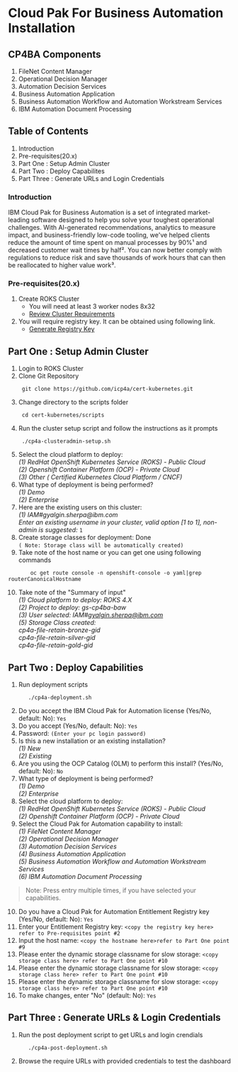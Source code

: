# Cloud Pak For Business Automation Installation
## CP4BA Components
1) FileNet Content Manager 
2) Operational Decision Manager 
3) Automation Decision Services 
4) Business Automation Application 
5) Business Automation Workflow and Automation Workstream Services
6) IBM Automation Document Processing

## Table of Contents
1. Introduction
2. Pre-requisites(20.x)
3. Part One : Setup Admin Cluster
4. Part Two : Deploy Capabilites
5. Part Three : Generate URLs and Login Credentials

### Introduction
IBM Cloud Pak for Business Automation is a set of integrated market-leading software designed to help you solve your toughest operational challenges. With AI-generated recommendations, analytics to measure impact, and business-friendly low-code tooling, we've helped clients reduce the amount of time spent on manual processes by 90%¹ and decreased customer wait times by half². You can now better comply with regulations to reduce risk and save thousands of work hours that can then be reallocated to higher value work³.

### Pre-requisites(20.x)
1. Create ROKS Cluster </br>
   - You will need at least 3 worker nodes 8x32 </br>
   - [Review Cluster Requirements](https://www.ibm.com/docs/en/cloud-paks/cp-biz-automation/20.0.x?topic=deployment-identifying-infrastructure-requirements)
2. You will require registry key. It can be obtained using following link.</br>
   - [Generate Registry Key](https://myibm.ibm.com/products-services/containerlibrary)


## Part One : Setup Admin Cluster

 1. Login to ROKS Cluster
 2. Clone Git Repository
      ```console
       git clone https://github.com/icp4a/cert-kubernetes.git
      ```
 3. Change directory to the scripts folder
      ```console
       cd cert-kubernetes/scripts
      ```
4. Run the cluster setup script and follow the instructions as it prompts 
      ```console
       ./cp4a-clusteradmin-setup.sh
      ```
5. Select the cloud platform to deploy: </br>
       _(1) RedHat OpenShift Kubernetes Service (ROKS) - Public Cloud </br>
       (2) Openshift Container Platform (OCP) - Private Cloud </br>
       (3) Other ( Certified Kubernetes Cloud Platform / CNCF)_ </br>
6. What type of deployment is being performed? </br>
       _(1) Demo </br>
       (2) Enterprise_ </br>
7. Here are the existing users on this cluster: </br>
       _(1) IAM#gyalgin.sherpa@ibm.com_ </br>
       _Enter an existing username in your cluster, valid option [1 to 1], non-admin is suggested:_ `1`
8. Create storage classes for deployment: Done </br>
   `( Note: Storage class will be automatically created)`
9. Take note of the host name or you can get one using following commands
 ```console
        oc get route console -n openshift-console -o yaml|grep routerCanonicalHostname
 ```
10. Take note of the "Summary of input" </br>
         _(1) Cloud platform to deploy: ROKS 4.X </br>
         (2) Project to deploy: gs-cp4ba-baw </br>
         (3) User selected: IAM#gyalgin.sherpa@ibm.com </br>
         (5) Storage Class created: </br>
            cp4a-file-retain-bronze-gid </br>
            cp4a-file-retain-silver-gid </br>
            cp4a-file-retain-gold-gid_ </br>
   
## Part Two : Deploy Capabilities
1. Run deployment scripts
   ```console
      ./cp4a-deployment.sh
   ```
2. Do you accept the IBM Cloud Pak for Automation license (Yes/No, default: No): `Yes` </br>
3. Do you accept (Yes/No, default: No): `Yes` </br>
4. Password: `(Enter your pc login password)`</br>
5. Is this a new installation or an existing installation?</br>
      _(1) New </br>
      (2) Existing_ </br>
 6. Are you using the OCP Catalog (OLM) to perform this install? (Yes/No, default: No): `No`</br>
 7. What type of deployment is being performed?</br>
      _(1) Demo</br>
      (2) Enterprise_ </br>
 8. Select the cloud platform to deploy:</br>
      _(1) RedHat OpenShift Kubernetes Service (ROKS) - Public Cloud</br>
      (2) Openshift Container Platform (OCP) - Private Cloud_</br>
 9. Select the Cloud Pak for Automation capability to install:</br>
       _(1) FileNet Content Manager</br>
       (2) Operational Decision Manager</br>
       (3) Automation Decision Services</br>
       (4) Business Automation Application</br>
       (5) Business Automation Workflow and Automation Workstream Services</br>
       (6) IBM Automation Document Processing_ </br>
      
> Note: Press entry multiple times, if you have selected your capabilities.</br>

10. Do you have a Cloud Pak for Automation Entitlement Registry key (Yes/No, default: No): `Yes`</br>
11. Enter your Entitlement Registry key: `<copy the registry key here> refer to Pre-requisites point #2`</br>
12. Input the host name: `<copy the hostname here>refer to Part One point #9`</br>
13. Please enter the dynamic storage classname for slow storage: `<copy storage class here> refer to Part One point #10` </br>
14. Please enter the dynamic storage classname for slow storage: `<copy storage class here> refer to Part One point #10` </br>
15. Please enter the dynamic storage classname for slow storage: `<copy storage class here> refer to Part One point #10` </br>
16. To make changes, enter "No" (default: No): `Yes`</br>

## Part Three : Generate URLs & Login Credentials 
1. Run the post deployment script to get URLs and login crendials
   ```console
      ./cp4a-post-deployment.sh
   ```
2. Browse the require URLs with provided credentials to test the dashboard
